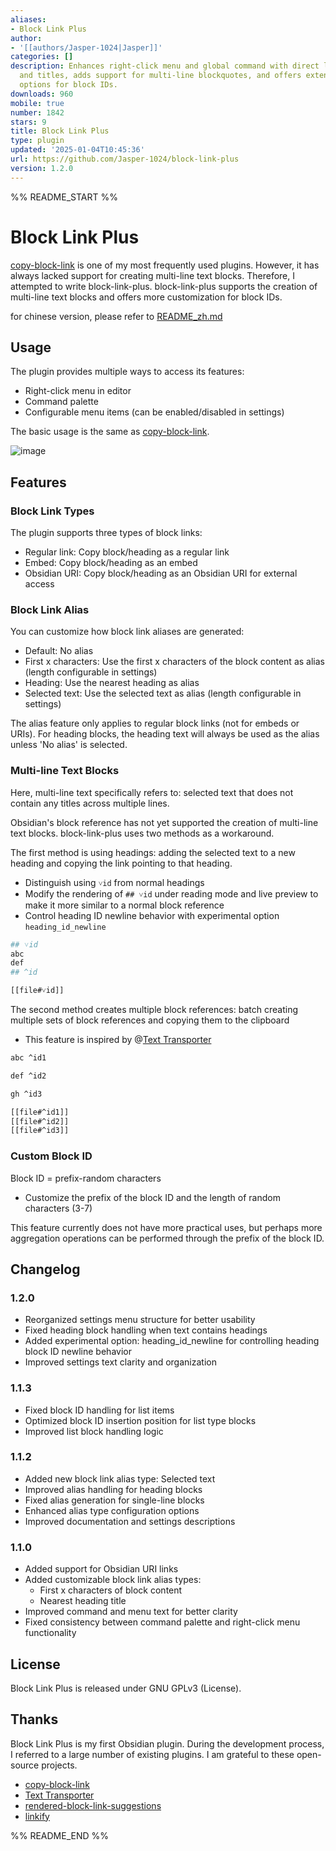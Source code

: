 ```yaml
---
aliases:
- Block Link Plus
author:
- '[[authors/Jasper-1024|Jasper]]'
categories: []
description: Enhances right-click menu and global command with direct links to blocks
  and titles, adds support for multi-line blockquotes, and offers extensive customization
  options for block IDs.
downloads: 960
mobile: true
number: 1842
stars: 9
title: Block Link Plus
type: plugin
updated: '2025-01-04T10:45:36'
url: https://github.com/Jasper-1024/block-link-plus
version: 1.2.0
---
```


%% README_START %%

# Block Link Plus

[copy-block-link](https://github.com/mgmeyers/obsidian-copy-block-link/tree/main) is one of my most frequently used plugins. However, it has always lacked support for creating multi-line text blocks. Therefore, I attempted to write block-link-plus. block-link-plus supports the creation of multi-line text blocks and offers more customization for block IDs.

for chinese version, please refer to [README_zh.md](README_zh.md)

## Usage

The plugin provides multiple ways to access its features:
- Right-click menu in editor
- Command palette
- Configurable menu items (can be enabled/disabled in settings)

The basic usage is the same as [copy-block-link](https://github.com/mgmeyers/obsidian-copy-block-link/tree/main).

![image](https://github.com/Jasper-1024/obsidian-block-link-plus/blob/d5ed80a5f370cd1159dfd9669d796583b471dc13/user_case.gif)

## Features

### Block Link Types

The plugin supports three types of block links:
- Regular link: Copy block/heading as a regular link
- Embed: Copy block/heading as an embed
- Obsidian URI: Copy block/heading as an Obsidian URI for external access

### Block Link Alias

You can customize how block link aliases are generated:
- Default: No alias
- First x characters: Use the first x characters of the block content as alias (length configurable in settings)
- Heading: Use the nearest heading as alias
- Selected text: Use the selected text as alias (length configurable in settings)

The alias feature only applies to regular block links (not for embeds or URIs).
For heading blocks, the heading text will always be used as the alias unless 'No alias' is selected.

### Multi-line Text Blocks

Here, multi-line text specifically refers to: selected text that does not contain any titles across multiple lines.

Obsidian's block reference has not yet supported the creation of multi-line text blocks. block-link-plus uses two methods as a workaround.

The first method is using headings: adding the selected text to a new heading and copying the link pointing to that heading.
- Distinguish using `˅id` from normal headings
- Modify the rendering of `## ˅id` under reading mode and live preview to make it more similar to a normal block reference
- Control heading ID newline behavior with experimental option `heading_id_newline`

```bash
## ˅id
abc
def
## ^id

[[file#˅id]]
```

The second method creates multiple block references: batch creating multiple sets of block references and copying them to the clipboard
- This feature is inspired by @[Text Transporter](https://github.com/TfTHacker/obsidian42-text-transporter)

```bash
abc ^id1

def ^id2

gh ^id3

[[file#^id1]]
[[file#^id2]]
[[file#^id3]]
```

### Custom Block ID

Block ID = prefix-random characters
- Customize the prefix of the block ID and the length of random characters (3-7)

This feature currently does not have more practical uses, but perhaps more aggregation operations can be performed through the prefix of the block ID.

## Changelog

### 1.2.0
- Reorganized settings menu structure for better usability
- Fixed heading block handling when text contains headings
- Added experimental option: heading_id_newline for controlling heading block ID newline behavior
- Improved settings text clarity and organization

### 1.1.3
- Fixed block ID handling for list items
- Optimized block ID insertion position for list type blocks
- Improved list block handling logic

### 1.1.2
- Added new block link alias type: Selected text
- Improved alias handling for heading blocks
- Fixed alias generation for single-line blocks
- Enhanced alias type configuration options
- Improved documentation and settings descriptions

### 1.1.0
- Added support for Obsidian URI links
- Added customizable block link alias types:
  - First x characters of block content
  - Nearest heading title
- Improved command and menu text for better clarity
- Fixed consistency between command palette and right-click menu functionality

## License

Block Link Plus is released under GNU GPLv3 (License).

## Thanks

Block Link Plus is my first Obsidian plugin. During the development process, I referred to a large number of existing plugins. I am grateful to these open-source projects.
- [copy-block-link](https://github.com/mgmeyers/obsidian-copy-block-link/tree/main)
- [Text Transporter](https://tfthacker.com/transporter)
- [rendered-block-link-suggestions](https://github.com/RyotaUshio/obsidian-rendered-block-link-suggestions)
- [linkify](https://github.com/matthewhchan/linkify)

%% README_END %%